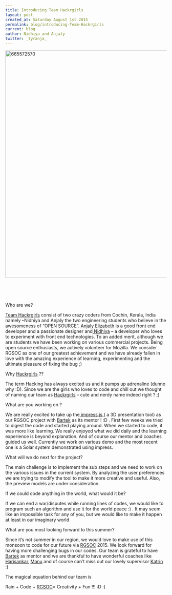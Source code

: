 ```yaml
---
title: Introducing Team Hackrgirls
layout: post
created_at: Saturday August 1st 2015
permalink: blog/introducing-Team-Hackrgirls
current: blog
author: Nidhiya and Anjaly
twitter: _tyranja_
---
```



<a href="https://nidhiya.files.wordpress.com/2015/07/665572570.jpg"><img class="alignleft size-full wp-image-277" src="https://nidhiya.files.wordpress.com/2015/07/665572570.jpg" alt="665572570" width="826" height="709" /></a>

&nbsp;

&nbsp;

Who are we?

<a href="https://twitter.com/RGSOC_Hackrgirl">Team Hackrgirls</a> consist of two crazy coders from Cochin, Kerala, India namely –Nidhiya and Anjaly the two engineering students who believe in the awesomeness of “OPEN SOURCE“. <a href="https://www.linkedin.com/in/anjalysaju">Anjaly Elizabeth</a> is a good front end developer and a passionate designer and<a href="https://about.me/nidhiya"> Nidhiya</a> – a developer who loves to experiment with front end technologies. To an added merit, although we are students we have been working on various commercial projects. Being open source enthusiasts, we actively volunteer for Mozilla. We consider RGSOC as one of our greatest achievement and we have already fallen in love with the amazing experience of learning, experimenting and the ultimate pleasure of fixing the bug ;)

Why <a href="https://twitter.com/RGSOC_Hackrgirl">Hackrgirls</a> ??

The term Hacking has always excited us and it pumps up adrenaline (dunno why :D). Since we are the girls who loves to code and chill out we thought of naming our team as <a href="https://twitter.com/RGSOC_Hackrgirl">Hackrgirls</a> – cute and nerdy name indeed right ? ;)

What are you working on ?

We are really excited to take up the<a href="https://github.com/impress/impress.js"> impress.js </a>( a 3D presentation tool) as our RGSOC project with <a href="https://teams.railsgirlssummerofcode.org/users/148">Bartek</a> as its mentor ! :D . First few weeks we tried to digest the code and started playing around. When we started to code, it was more like learning. We really enjoyed what we did daily and the learning experience is beyond explanation. And of course our mentor and coaches guided us well. Currently we  work on various demo and the most recent one is a Solar system demonstrated using impress.

What will we do next for the project?

The main challenge is to implement the sub steps and we need to work on the various issues in the current system. By analyzing the user preferences we are trying to modify the tool to make it more creative and useful. Also, the preview models are under consideration.

If we could code anything in the world, what would it be?

If we can end a war/disputes while running lines of codes, we would like to program such an algorithm and use it for the world peace :) . It may seem like an impossible task for any of you, but we would like to make it happen at least in our imaginary world

What are you most looking forward to this summer?

Since it’s not summer in our region, we would love to make use of this monsoon to code for our future via <a href="https://teams.railsgirlssummerofcode.org/">RGSOC</a> 2015. We look forward for having more challenging bugs in our codes. Our team is grateful to have <a href="https://teams.railsgirlssummerofcode.org/users/148">Bartek</a> as mentor and we are thankful to have wonderful coaches like <a href="https://teams.railsgirlssummerofcode.org/users/36">Harisankar</a>, <a href="https://teams.railsgirlssummerofcode.org/users/433">Manu</a> and of course can’t miss out our lovely supervisor <a href="https://teams.railsgirlssummerofcode.org/users/17">Katrin</a> :)

The magical equation behind our team is

Rain + Code + <a href="https://teams.railsgirlssummerofcode.org/">RGSOC</a>= Creativity + Fun !!! :D :)
